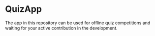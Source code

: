 # QuizApp
The app in this repository can be used for offline quiz competitions and waiting for your active contribution in the development. 
